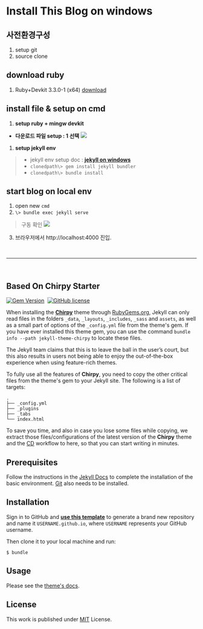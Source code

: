 # Install This Blog on windows

## 사전환경구성
1. setup git
1. source clone

## download ruby
1. Ruby+Devkit 3.3.0-1 (x64) [download](https://github.com/oneclick/rubyinstaller2/releases/download/RubyInstaller-3.3.0-1/rubyinstaller-devkit-3.3.0-1-x64.exe)

## install file & setup on cmd
1. __setup ruby + mingw devkit__
  - __다운로드 파일 setup : 1 선택__
![](https://img1.daumcdn.net/thumb/R1280x0/?scode=mtistory2&fname=https%3A%2F%2Fblog.kakaocdn.net%2Fdn%2FBxyQF%2FbtsF015IF1r%2F1gMY62LVo2pzoNFv4J2Gs1%2Fimg.png)

1. __setup jekyll env__
> - jekyll env setup doc : [__jekyll on windows__](https://jekyllrb.com/docs/installation/windows/)
> - ```clonedpath\> gem install jekyll bundler ```
> - ```clonedpath\> bundle install ```

## start blog on local env
1. open new `cmd`
2. ``` \> bundle exec jekyll serve ```
> 구동 확인
![](https://img1.daumcdn.net/thumb/R1280x0/?scode=mtistory2&fname=https%3A%2F%2Fblog.kakaocdn.net%2Fdn%2FciANyq%2FbtsF2xbjBfA%2Fz1nCdUEvjPCqPh83vVJvB1%2Fimg.png)

3. 브라우저에서 http://localhost:4000 진입.

<br/>

---

<br/>

## Based On Chirpy Starter

[![Gem Version](https://img.shields.io/gem/v/jekyll-theme-chirpy)][gem]&nbsp;
[![GitHub license](https://img.shields.io/github/license/cotes2020/chirpy-starter.svg?color=blue)][mit]

When installing the [**Chirpy**][chirpy] theme through [RubyGems.org][gem], Jekyll can only read files in the folders
`_data`, `_layouts`, `_includes`, `_sass` and `assets`, as well as a small part of options of the `_config.yml` file
from the theme's gem. If you have ever installed this theme gem, you can use the command
`bundle info --path jekyll-theme-chirpy` to locate these files.

The Jekyll team claims that this is to leave the ball in the user’s court, but this also results in users not being
able to enjoy the out-of-the-box experience when using feature-rich themes.

To fully use all the features of **Chirpy**, you need to copy the other critical files from the theme's gem to your
Jekyll site. The following is a list of targets:

```shell
.
├── _config.yml
├── _plugins
├── _tabs
└── index.html
```

To save you time, and also in case you lose some files while copying, we extract those files/configurations of the
latest version of the **Chirpy** theme and the [CD][CD] workflow to here, so that you can start writing in minutes.

## Prerequisites

Follow the instructions in the [Jekyll Docs](https://jekyllrb.com/docs/installation/) to complete the installation of
the basic environment. [Git](https://git-scm.com/) also needs to be installed.

## Installation

Sign in to GitHub and [**use this template**][use-template] to generate a brand new repository and name it
`USERNAME.github.io`, where `USERNAME` represents your GitHub username.

Then clone it to your local machine and run:

```console
$ bundle
```

## Usage

Please see the [theme's docs](https://github.com/cotes2020/jekyll-theme-chirpy#documentation).

## License

This work is published under [MIT][mit] License.

[gem]: https://rubygems.org/gems/jekyll-theme-chirpy
[chirpy]: https://github.com/cotes2020/jekyll-theme-chirpy/
[use-template]: https://github.com/cotes2020/chirpy-starter/generate
[CD]: https://en.wikipedia.org/wiki/Continuous_deployment
[mit]: https://github.com/cotes2020/chirpy-starter/blob/master/LICENSE
